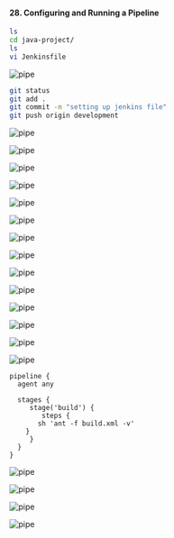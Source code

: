 #### 28. Configuring and Running a Pipeline

```sh
ls
cd java-project/
ls
vi Jenkinsfile
```

![pipe](images/28/1.png)

```sh
git status
git add .
git commit -m "setting up jenkins file"
git push origin development
```

![pipe](images/28/2.png)

![pipe](images/28/3.png)

![pipe](images/28/4.png)

![pipe](images/28/5.png)

![pipe](images/28/6.png)

![pipe](images/28/7.png)

![pipe](images/28/8.png)

![pipe](images/28/9.png)

![pipe](images/28/10.png)

![pipe](images/28/11.png)

![pipe](images/28/12.png)

![pipe](images/28/13.png)

![pipe](images/28/14.png)

![pipe](images/28/15.png)

```
pipeline {
  agent any

  stages {
     stage('build') {
     	steps {
	   sh 'ant -f build.xml -v'
	}
     }
  }
}
```

![pipe](images/28/16.png)

![pipe](images/28/17.png)

![pipe](images/28/18.png)

![pipe](images/28/19.png)
